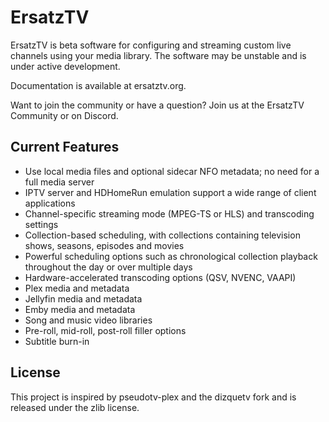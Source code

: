 # ErsatzTV

ErsatzTV is beta software for configuring and streaming custom live channels using your media library. The software may be unstable and is under active development.

Documentation is available at ersatztv.org.

Want to join the community or have a question? Join us at the ErsatzTV Community or on Discord.


## Current Features

- Use local media files and optional sidecar NFO metadata; no need for a full media server
- IPTV server and HDHomeRun emulation support a wide range of client applications
- Channel-specific streaming mode (MPEG-TS or HLS) and transcoding settings
- Collection-based scheduling, with collections containing television shows, seasons, episodes and movies
- Powerful scheduling options such as chronological collection playback throughout the day or over multiple days
- Hardware-accelerated transcoding options (QSV, NVENC, VAAPI)
- Plex media and metadata
- Jellyfin media and metadata
- Emby media and metadata
- Song and music video libraries
- Pre-roll, mid-roll, post-roll filler options
- Subtitle burn-in


## License
This project is inspired by pseudotv-plex and the dizquetv fork and is released under the zlib license.